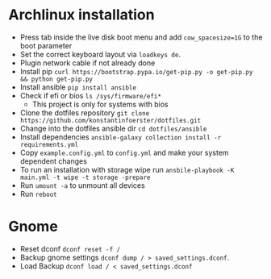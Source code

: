 # Archlinux installation

* Press tab inside the live disk boot menu and add `cow_spacesize=1G` to the boot parameter
* Set the correct keyboard layout via `loadkeys de`.  
* Plugin network cable if not already done
* Install pip `curl https://bootstrap.pypa.io/get-pip.py -o get-pip.py && python get-pip.py`
* Install ansible `pip install ansible`
* Check if efi or bios `ls /sys/firmware/efi*`
    * This project is only for systems with bios
* Clone the dotfiles repository `git clone https://github.com/konstantinfoerster/dotfiles.git`
* Change into the dotfiles ansible dir `cd dotfiles/ansible`
* Install dependencies `ansible-galaxy collection install -r requirements.yml`
* Copy `example.config.yml` to `config.yml` and make your system dependent changes
* To run an installation with storage wipe run `ansbile-playbook -K main.yml -t wipe -t storage -prepare`
* Run `umount -a` to unmount all devices
* Run `reboot`

# Gnome

* Reset dconf `dconf reset -f /`
* Backup gnome settings `dconf dump / > saved_settings.dconf`.
* Load Backup `dconf load / < saved_settings.dconf`